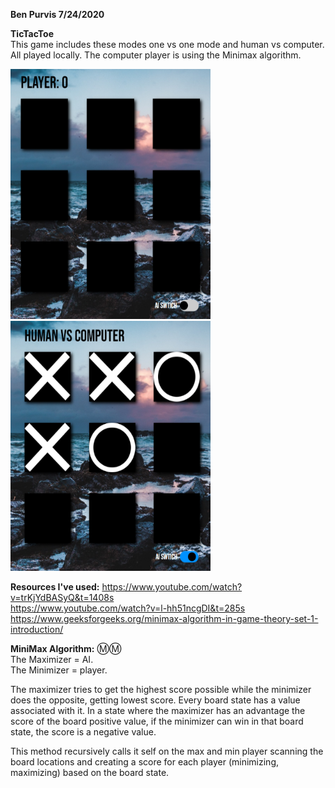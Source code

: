 **Ben Purvis
7/24/2020**

**TicTacToe**   
This game includes these modes one vs one mode and human vs computer. 
All played locally. The computer player is using the Minimax algorithm.



 <img src="assets/OneVsOne.PNG" width="320" height="400">  <img src="assets/HvsAI.PNG" width="320" height="400">


**Resources I've used:** 
https://www.youtube.com/watch?v=trKjYdBASyQ&t=1408s   
https://www.youtube.com/watch?v=l-hh51ncgDI&t=285s    
https://www.geeksforgeeks.org/minimax-algorithm-in-game-theory-set-1-introduction/

**MiniMax Algorithm:** Ⓜ️Ⓜ️  
The Maximizer = AI.  
The Minimizer = player.  

The maximizer tries to get the highest score possible while the
minimizer does the opposite, getting lowest score. 
Every board state has a value associated with it. In a state where the
maximizer has an advantage the score of the board positive value, if the 
minimizer can win in that board state, the score is a negative value.

This method recursively calls it self on the max and min player scanning the 
board locations and creating a score for each player (minimizing, maximizing) based
on the board state.

